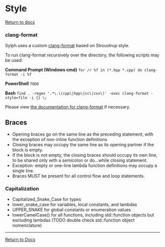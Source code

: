 # Style

[Return to docs](../docs.md)

### clang-format
Sylph uses a custom [clang-format](.././.clang-format) based on Stroustrup style.

To run clang-format recursively over the directory, the following scripts may be used:

**Command Prompt (Windows cmd)**
	`for /r %f in (*.hpp *.cpp) do clang-format -i %f`

**PowerShell**
	`TODO`

**Bash**
	`find . -regex '.*\.\(cpp\|hpp\|cc\|cxx\)' -exec clang-format -style=file -i {} \;`

Please view [the documentation for clang-format](https://clang.llvm.org/docs/ClangFormat.html) if necessary.

## Braces
- Opening braces go on the same line as the preceding statement, with the exception of non-inline function definitions
- Closing braces may occupy the same line as its opening partner if the block is empty.
- If the block is not empty, the closing braces should occupy its own line, to be shared only with a semicolon or do...while closing statement.
- Exception: empty or one-line lambda function definitions may occupy a single line.
- Braces MUST be present for all control flow and loop statements.

### Capitalization
- Capitalized_Snake_Case for types
- lower_snake_case for variables, local constants, and lambdas
- UPPER_SNAKE for global constants or enumeration values
- lowerCamelCase() for all functions, including std::function objects but excluding lambdas
(TODO double check std::function object nomenclature)

---

[Return to Docs](../docs.md)